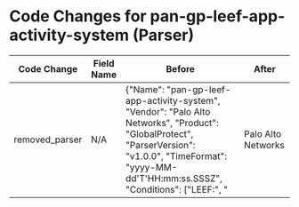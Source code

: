 # Code Changes for pan-gp-leef-app-activity-system (Parser)

| Code Change | Field Name | Before | After |
|-------------|------------|--------|-------|
| removed_parser | N/A | {"Name": "pan-gp-leef-app-activity-system", "Vendor": "Palo Alto Networks", "Product": "GlobalProtect", "ParserVersion": "v1.0.0", "TimeFormat": "yyyy-MM-dd'T'HH:mm:ss.SSSZ", "Conditions": ["LEEF:", "|Palo Alto Networks|PAN-OS Syslog Integration|", "|cat=SYSTEM|", "|Subtype="], "Fields": ["\|ReceiveTime=({time}\d\d\d\d\/\d\d\/\d\d\s\d\d:\d\d:\d\d)", "User name:\s*({user}[\w\.\-\!\#\^\~]{1,40}\$?)", "IP\s*({src_ip}[A-Fa-f:.\d]+),\s*port\s*({src_port}\d+)", "DeviceName=({host}[\w\-.]+)", "Severity=({severity}[^\s|]+)", "connected to server\s({dest_ip}((([0-9a-fA-F.]{0,4}):{1,2}){1,7}([0-9a-fA-F]){0,4})|(((25[0-5]|(2[0-4]|1\d|[0-9]|)\d)\.?\b){4})):({dest_port}\d+)", "initiated by:\s*({src_ip}((([0-9a-fA-F.]{0,4}):{1,2}){1,7}([0-9a-fA-F]){0,4})|(((25[0-5]|(2[0-4]|1\d|[0-9]|)\d)\.?\b){4}))(:({src_port}\d+))?", "Client OS ( version)?.+?({os}iOS|Android|BlackBerry|Windows Phone|BeOS|(?:X|x)11|(?:W|w)indows|(?:L|l)inux|(?:M|m)acintosh|(?:D|d)arwin)", "((?:1969-[^,]+?)|({time}\d\d\d\d-\d\d-\d\dT\d\d:\d\d:\d\d\.\d+[\+-]\d+:\d+))"]} | N/A |